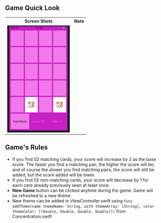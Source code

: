 ## Game Quick Look
<table>
    <tbody>
        <tr>
            <th>
                Screen Shots
            </th>
            <th>
                Note
            </th>
        </tr>
        <tr>
            <td>
                <img src="https://github.com/lienmly/ConcentrationGame/blob/master/GameScreenShots/animalTheme.png" alt="Animal Theme" height="350" >
            </td>
        </tr>
    </tbody>
</table>

## Game's Rules
* If you find 02 matching cards, your score will increase by 2 as the base score. The faster you find a matching pair, the higher the score will be; and of course the slower you find matching pairs, the score will still be added, but the score added will be lower.
* If you find 02 non-matching cards, your score will decrease by 1 for each card already previously seen at least once.
* **New Game** button can be clicked anytime during the game. Game will be refreshed to a new theme.
* New theme can be added in ViewController.swift using `func addTheme(name themeName: String, with themeArray: [String], color themeColor: [(Double, Double, Double, Double)])` from Concentration.swift
